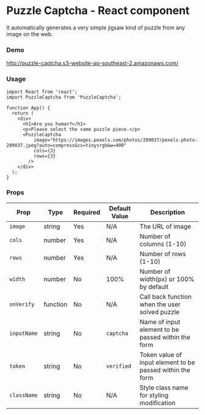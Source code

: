 <h1>Puzzle Captcha - React component</h1>

<p>It automatically generates a very simple jigsaw kind of puzzle from any image on the web.</p>

<h3>Demo</h3>
<a href="http://puzzle-captcha.s3-website-ap-southeast-2.amazonaws.com/" target="_blank">http://puzzle-captcha.s3-website-ap-southeast-2.amazonaws.com/</a>

<h3>Usage</h3>

```
import React from 'react';
import PuzzleCaptcha from 'PuzzleCaptcha';

function App() {
  return (
    <div>
      <h1>Are you human?</h1>
      <p>Please select the same puzzle piece.</p>
      <PuzzleCaptcha
          image="https://images.pexels.com/photos/209037/pexels-photo-209037.jpeg?auto=compress&cs=tinysrgb&w=400"
          cols=(3}
          rows={3}
        />
    </div>
  );
}
```

<h3>Props</h3>

<table>
      <thead>
        <tr>
          <th>Prop</th>
          <th>Type</th>
          <th>Required</th>
          <th>Default Value</th>
          <th>Description</th>
        </tr>
      </thead>
      <tbody>
        <tr>
          <td>
            <code>image</code>
          </td>
          <td>string</td>
          <td>Yes</td>
          <td>N/A</td>
          <td>The URL of image</td>
        </tr>
        <tr>
          <td>
            <code>cols</code>
          </td>
          <td>number</td>
          <td>Yes</td>
          <td>
            N/A
          </td>
          <td>Number of columns (1-10)</td>
        </tr>
        <tr>
          <td>
            <code>rows</code>
          </td>
          <td>number</td>
          <td>Yes</td>
          <td>
            N/A
          </td>
          <td>Number of rows (1-10)</td>
        </tr>
        <tr>
          <td>
            <code>width</code>
          </td>
          <td>number</td>
          <td>No</td>
          <td>
            100%
          </td>
          <td>Number of width(px) or 100% by default</td>
        </tr>
        <tr>
          <td>
            <code>onVerify</code>
          </td>
          <td>function</td>
          <td>No</td>
          <td>
            N/A
          </td>
          <td>Call back function when the user solved puzzle</td>
        </tr>
        <tr>
          <td>
            <code>inputName</code>
          </td>
          <td>string</td>
          <td>No</td>
          <td>
            <code>captcha</code>
          </td>
          <td>Name of input element to be passed within the form</td>
        </tr>
        <tr>
          <td>
            <code>token</code>
          </td>
          <td>string</td>
          <td>No</td>
          <td>
            <code>verified</code>
          </td>
          <td>Token value of input element to be passed within the form</td>
        </tr>
        <tr>
          <td>
            <code>className</code>
          </td>
          <td>string</td>
          <td>No</td>
          <td>
            N/A
          </td>
          <td>Style class name for styling modification</td>
        </tr>
      </tbody>
    </table>
